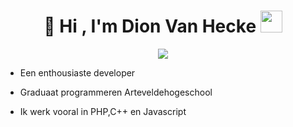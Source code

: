 <h1 align="center"><b>👋 Hi , I'm Dion Van Hecke </b><img src="https://media.giphy.com/media/hvRJCLFzcasrR4ia7z/giphy.gif" width="35"></h1>

<p align="center">
  <a href="https://github.com/DenverCoder1/readme-typing-svg"><img src="https://readme-typing-svg.herokuapp.com?font=Time+New+Roman&color=cyan&size=25&center=true&vCenter=true&width=600&height=100&lines=Student+@+arteveldehogeschool"></a>
</p>



- Een enthousiaste developer 
- Graduaat programmeren Arteveldehogeschool

- Ik werk vooral in PHP,C++ en Javascript
